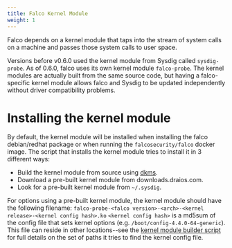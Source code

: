```yaml
---
title: Falco Kernel Module
weight: 1
---
```


Falco depends on a kernel module that taps into the stream of system calls on a machine and passes those system calls to user space.

Versions before v0.6.0 used the kernel module from Sysdig called `sysdig-probe`. As of 0.6.0, falco uses its own kernel module `falco-probe`. The kernel modules are actually built from the same source code, but having a falco-specific kernel module allows falco and Sysdig to be updated independently without driver compatibility problems.

# Installing the kernel module

By default, the kernel module will be installed when installing the falco debian/redhat package or when running the `falcosecurity/falco` docker image. The script that installs the kernel module tries to install it in 3 different ways:

* Build the kernel module from source using [dkms](https://en.wikipedia.org/wiki/Dynamic_Kernel_Module_Support).
* Download a pre-built kernel module from downloads.draios.com.
* Look for a pre-built kernel module from `~/.sysdig`.

For options using a pre-built kernel module, the kernel module should have the following filename: `falco-probe-<falco version>-<arch>-<kernel release>-<kernel config hash>.ko` `<kernel config hash>` is a md5sum of the config file that sets kernel options (e.g. `/boot/config-4.4.0-64-generic`). This file can reside in other locations--see the [kernel module builder script](https://github.com/falcosecurity/falco/blob/master/scripts/falco-driver-loader) for full details on the set of paths it tries to find the kernel config file.
